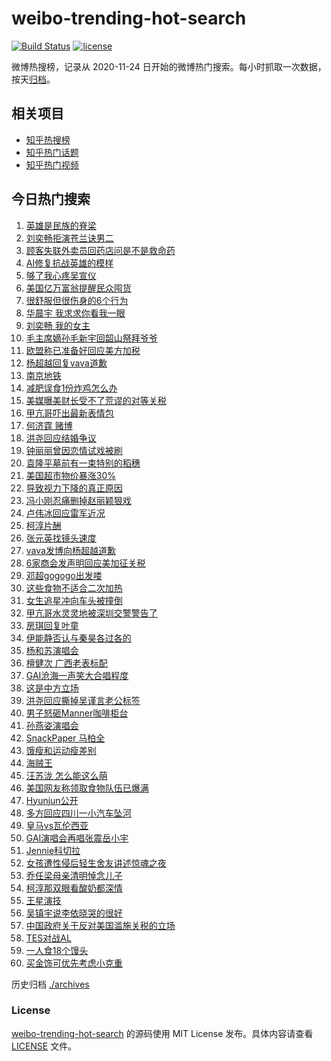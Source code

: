 # weibo-trending-hot-search

[![Build Status](https://github.com/justjavac/weibo-trending-hot-search/workflows/ci/badge.svg?branch=master)](https://github.com/justjavac/weibo-trending-hot-search/actions)
[![license](https://img.shields.io/github/license/justjavac/weibo-trending-hot-search)](https://github.com/justjavac/weibo-trending-hot-search/blob/master/LICENSE)

微博热搜榜，记录从 2020-11-24 日开始的微博热门搜索。每小时抓取一次数据，按天[归档](./archives)。

## 相关项目

- [知乎热搜榜](https://github.com/justjavac/zhihu-trending-top-search)
- [知乎热门话题](https://github.com/justjavac/zhihu-trending-hot-questions)
- [知乎热门视频](https://github.com/justjavac/zhihu-trending-hot-video)

## 今日热门搜索

<!-- BEGIN -->
<!-- 最后更新时间 Sun Apr 06 2025 01:06:43 GMT+0800 (China Standard Time) -->

1. [英雄是民族的脊梁](https://s.weibo.com//weibo?q=%23%E8%8B%B1%E9%9B%84%E6%98%AF%E6%B0%91%E6%97%8F%E7%9A%84%E8%84%8A%E6%A2%81%23&Refer=new_time)
1. [刘奕畅拒演苍兰诀男二](https://s.weibo.com//weibo?q=%E5%88%98%E5%A5%95%E7%95%85%E6%8B%92%E6%BC%94%E8%8B%8D%E5%85%B0%E8%AF%80%E7%94%B7%E4%BA%8C&t=31&band_rank=1&Refer=top)
1. [顾客失联外卖员回药店问是不是救命药](https://s.weibo.com//weibo?q=%23%E9%A1%BE%E5%AE%A2%E5%A4%B1%E8%81%94%E5%A4%96%E5%8D%96%E5%91%98%E5%9B%9E%E8%8D%AF%E5%BA%97%E9%97%AE%E6%98%AF%E4%B8%8D%E6%98%AF%E6%95%91%E5%91%BD%E8%8D%AF%23&t=31&band_rank=5&Refer=top)
1. [AI修复抗战英雄的模样](https://s.weibo.com//weibo?q=%23AI%E4%BF%AE%E5%A4%8D%E6%8A%97%E6%88%98%E8%8B%B1%E9%9B%84%E7%9A%84%E6%A8%A1%E6%A0%B7%23&t=31&band_rank=3&Refer=top)
1. [够了我心疼吴宣仪](https://s.weibo.com//weibo?q=%23%E5%A4%9F%E4%BA%86%E6%88%91%E5%BF%83%E7%96%BC%E5%90%B4%E5%AE%A3%E4%BB%AA%23&t=31&band_rank=7&Refer=top)
1. [美国亿万富翁提醒民众囤货](https://s.weibo.com//weibo?q=%23%E7%BE%8E%E5%9B%BD%E4%BA%BF%E4%B8%87%E5%AF%8C%E7%BF%81%E6%8F%90%E9%86%92%E6%B0%91%E4%BC%97%E5%9B%A4%E8%B4%A7%23&t=31&band_rank=10&Refer=top)
1. [很舒服但很伤身的6个行为](https://s.weibo.com//weibo?q=%23%E5%BE%88%E8%88%92%E6%9C%8D%E4%BD%86%E5%BE%88%E4%BC%A4%E8%BA%AB%E7%9A%846%E4%B8%AA%E8%A1%8C%E4%B8%BA%23&t=31&band_rank=2&Refer=top)
1. [华晨宇 我求求你看我一眼](https://s.weibo.com//weibo?q=%E5%8D%8E%E6%99%A8%E5%AE%87%20%E6%88%91%E6%B1%82%E6%B1%82%E4%BD%A0%E7%9C%8B%E6%88%91%E4%B8%80%E7%9C%BC&t=31&band_rank=4&Refer=top)
1. [刘奕畅 我的女主](https://s.weibo.com//weibo?q=%E5%88%98%E5%A5%95%E7%95%85%20%E6%88%91%E7%9A%84%E5%A5%B3%E4%B8%BB&t=31&band_rank=12&Refer=top)
1. [毛主席嫡孙毛新宇回韶山祭拜爷爷](https://s.weibo.com//weibo?q=%23%E6%AF%9B%E4%B8%BB%E5%B8%AD%E5%AB%A1%E5%AD%99%E6%AF%9B%E6%96%B0%E5%AE%87%E5%9B%9E%E9%9F%B6%E5%B1%B1%E7%A5%AD%E6%8B%9C%E7%88%B7%E7%88%B7%23&t=31&band_rank=6&Refer=top)
1. [欧盟称已准备好回应美方加税](https://s.weibo.com//weibo?q=%23%E6%AC%A7%E7%9B%9F%E7%A7%B0%E5%B7%B2%E5%87%86%E5%A4%87%E5%A5%BD%E5%9B%9E%E5%BA%94%E7%BE%8E%E6%96%B9%E5%8A%A0%E7%A8%8E%23&t=31&band_rank=10&Refer=top)
1. [杨超越回复vava道歉](https://s.weibo.com//weibo?q=%23%E6%9D%A8%E8%B6%85%E8%B6%8A%E5%9B%9E%E5%A4%8Dvava%E9%81%93%E6%AD%89%23&t=31&band_rank=32&Refer=top)
1. [南京地铁](https://s.weibo.com//weibo?q=%E5%8D%97%E4%BA%AC%E5%9C%B0%E9%93%81&t=31&band_rank=18&Refer=top)
1. [减肥误食1份炸鸡怎么办](https://s.weibo.com//weibo?q=%23%E5%87%8F%E8%82%A5%E8%AF%AF%E9%A3%9F1%E4%BB%BD%E7%82%B8%E9%B8%A1%E6%80%8E%E4%B9%88%E5%8A%9E%23&t=31&band_rank=48&Refer=top)
1. [美媒曝美财长受不了荒谬的对等关税](https://s.weibo.com//weibo?q=%23%E7%BE%8E%E5%AA%92%E6%9B%9D%E7%BE%8E%E8%B4%A2%E9%95%BF%E5%8F%97%E4%B8%8D%E4%BA%86%E8%8D%92%E8%B0%AC%E7%9A%84%E5%AF%B9%E7%AD%89%E5%85%B3%E7%A8%8E%23&t=31&band_rank=25&Refer=top)
1. [甲亢哥吓出最新表情包](https://s.weibo.com//weibo?q=%23%E7%94%B2%E4%BA%A2%E5%93%A5%E5%90%93%E5%87%BA%E6%9C%80%E6%96%B0%E8%A1%A8%E6%83%85%E5%8C%85%23&t=31&band_rank=15&Refer=top)
1. [何济霆 赌博](https://s.weibo.com//weibo?q=%E4%BD%95%E6%B5%8E%E9%9C%86%20%E8%B5%8C%E5%8D%9A&t=31&band_rank=14&Refer=top)
1. [洪尧回应结婚争议](https://s.weibo.com//weibo?q=%23%E6%B4%AA%E5%B0%A7%E5%9B%9E%E5%BA%94%E7%BB%93%E5%A9%9A%E4%BA%89%E8%AE%AE%23&t=31&band_rank=17&Refer=top)
1. [钟丽丽曾因恋情试戏被刷](https://s.weibo.com//weibo?q=%23%E9%92%9F%E4%B8%BD%E4%B8%BD%E6%9B%BE%E5%9B%A0%E6%81%8B%E6%83%85%E8%AF%95%E6%88%8F%E8%A2%AB%E5%88%B7%23&t=31&band_rank=8&Refer=top)
1. [袁隆平墓前有一束特别的稻穗](https://s.weibo.com//weibo?q=%23%E8%A2%81%E9%9A%86%E5%B9%B3%E5%A2%93%E5%89%8D%E6%9C%89%E4%B8%80%E6%9D%9F%E7%89%B9%E5%88%AB%E7%9A%84%E7%A8%BB%E7%A9%97%23&t=31&band_rank=16&Refer=top)
1. [美国超市物价暴涨30%](https://s.weibo.com//weibo?q=%23%E7%BE%8E%E5%9B%BD%E8%B6%85%E5%B8%82%E7%89%A9%E4%BB%B7%E6%9A%B4%E6%B6%A830%25%23&t=31&band_rank=9&Refer=top)
1. [导致视力下降的真正原因](https://s.weibo.com//weibo?q=%E5%AF%BC%E8%87%B4%E8%A7%86%E5%8A%9B%E4%B8%8B%E9%99%8D%E7%9A%84%E7%9C%9F%E6%AD%A3%E5%8E%9F%E5%9B%A0&t=31&band_rank=21&Refer=top)
1. [冯小刚忍痛删掉赵丽颖狠戏](https://s.weibo.com//weibo?q=%23%E5%86%AF%E5%B0%8F%E5%88%9A%E5%BF%8D%E7%97%9B%E5%88%A0%E6%8E%89%E8%B5%B5%E4%B8%BD%E9%A2%96%E7%8B%A0%E6%88%8F%23&t=31&band_rank=22&Refer=top)
1. [卢伟冰回应雷军近况](https://s.weibo.com//weibo?q=%23%E5%8D%A2%E4%BC%9F%E5%86%B0%E5%9B%9E%E5%BA%94%E9%9B%B7%E5%86%9B%E8%BF%91%E5%86%B5%23&t=31&band_rank=13&Refer=top)
1. [柯淳片酬](https://s.weibo.com//weibo?q=%23%E6%9F%AF%E6%B7%B3%E7%89%87%E9%85%AC%23&t=31&band_rank=17&Refer=top)
1. [张元英找镜头速度](https://s.weibo.com//weibo?q=%23%E5%BC%A0%E5%85%83%E8%8B%B1%E6%89%BE%E9%95%9C%E5%A4%B4%E9%80%9F%E5%BA%A6%23&t=31&band_rank=23&Refer=top)
1. [vava发博向杨超越道歉](https://s.weibo.com//weibo?q=%23vava%E5%8F%91%E5%8D%9A%E5%90%91%E6%9D%A8%E8%B6%85%E8%B6%8A%E9%81%93%E6%AD%89%23&t=31&band_rank=27&Refer=top)
1. [6家商会发声明回应美加征关税](https://s.weibo.com//weibo?q=%236%E5%AE%B6%E5%95%86%E4%BC%9A%E5%8F%91%E5%A3%B0%E6%98%8E%E5%9B%9E%E5%BA%94%E7%BE%8E%E5%8A%A0%E5%BE%81%E5%85%B3%E7%A8%8E%23&t=31&band_rank=35&Refer=top)
1. [邓超gogogo出发喽](https://s.weibo.com//weibo?q=%23%E9%82%93%E8%B6%85gogogo%E5%87%BA%E5%8F%91%E5%96%BD%23&t=31&band_rank=30&Refer=top)
1. [这些食物不适合二次加热](https://s.weibo.com//weibo?q=%23%E8%BF%99%E4%BA%9B%E9%A3%9F%E7%89%A9%E4%B8%8D%E9%80%82%E5%90%88%E4%BA%8C%E6%AC%A1%E5%8A%A0%E7%83%AD%23&t=31&band_rank=29&Refer=top)
1. [女生追星冲向车头被撞倒](https://s.weibo.com//weibo?q=%23%E5%A5%B3%E7%94%9F%E8%BF%BD%E6%98%9F%E5%86%B2%E5%90%91%E8%BD%A6%E5%A4%B4%E8%A2%AB%E6%92%9E%E5%80%92%23&t=31&band_rank=24&Refer=top)
1. [甲亢哥水灵灵地被深圳交警警告了](https://s.weibo.com//weibo?q=%23%E7%94%B2%E4%BA%A2%E5%93%A5%E6%B0%B4%E7%81%B5%E7%81%B5%E5%9C%B0%E8%A2%AB%E6%B7%B1%E5%9C%B3%E4%BA%A4%E8%AD%A6%E8%AD%A6%E5%91%8A%E4%BA%86%23&t=31&band_rank=41&Refer=top)
1. [房琪回复叶童](https://s.weibo.com//weibo?q=%23%E6%88%BF%E7%90%AA%E5%9B%9E%E5%A4%8D%E5%8F%B6%E7%AB%A5%23&t=31&band_rank=40&Refer=top)
1. [伊能静否认与秦昊各过各的](https://s.weibo.com//weibo?q=%23%E4%BC%8A%E8%83%BD%E9%9D%99%E5%90%A6%E8%AE%A4%E4%B8%8E%E7%A7%A6%E6%98%8A%E5%90%84%E8%BF%87%E5%90%84%E7%9A%84%23&t=31&band_rank=26&Refer=top)
1. [杨和苏演唱会](https://s.weibo.com//weibo?q=%E6%9D%A8%E5%92%8C%E8%8B%8F%E6%BC%94%E5%94%B1%E4%BC%9A&t=31&band_rank=43&Refer=top)
1. [檀健次 广西老表标配](https://s.weibo.com//weibo?q=%E6%AA%80%E5%81%A5%E6%AC%A1%20%E5%B9%BF%E8%A5%BF%E8%80%81%E8%A1%A8%E6%A0%87%E9%85%8D&t=31&band_rank=34&Refer=top)
1. [GAI沧海一声笑大合唱程度](https://s.weibo.com//weibo?q=GAI%E6%B2%A7%E6%B5%B7%E4%B8%80%E5%A3%B0%E7%AC%91%E5%A4%A7%E5%90%88%E5%94%B1%E7%A8%8B%E5%BA%A6&t=31&band_rank=38&Refer=top)
1. [这是中方立场](https://s.weibo.com//weibo?q=%23%E8%BF%99%E6%98%AF%E4%B8%AD%E6%96%B9%E7%AB%8B%E5%9C%BA%23&t=31&band_rank=37&Refer=top)
1. [洪尧回应撕掉吴谨言老公标签](https://s.weibo.com//weibo?q=%23%E6%B4%AA%E5%B0%A7%E5%9B%9E%E5%BA%94%E6%92%95%E6%8E%89%E5%90%B4%E8%B0%A8%E8%A8%80%E8%80%81%E5%85%AC%E6%A0%87%E7%AD%BE%23&t=31&band_rank=31&Refer=top)
1. [男子怒砸Manner咖啡柜台](https://s.weibo.com//weibo?q=%23%E7%94%B7%E5%AD%90%E6%80%92%E7%A0%B8Manner%E5%92%96%E5%95%A1%E6%9F%9C%E5%8F%B0%23&t=31&band_rank=45&Refer=top)
1. [孙燕姿演唱会](https://s.weibo.com//weibo?q=%E5%AD%99%E7%87%95%E5%A7%BF%E6%BC%94%E5%94%B1%E4%BC%9A&t=31&band_rank=49&Refer=top)
1. [SnackPaper 马柏全](https://s.weibo.com//weibo?q=SnackPaper%20%E9%A9%AC%E6%9F%8F%E5%85%A8&t=31&band_rank=41&Refer=top)
1. [饿瘦和运动瘦差别](https://s.weibo.com//weibo?q=%E9%A5%BF%E7%98%A6%E5%92%8C%E8%BF%90%E5%8A%A8%E7%98%A6%E5%B7%AE%E5%88%AB&t=31&band_rank=36&Refer=top)
1. [海贼王](https://s.weibo.com//weibo?q=%E6%B5%B7%E8%B4%BC%E7%8E%8B&t=31&band_rank=44&Refer=top)
1. [汪苏泷 怎么能这么萌](https://s.weibo.com//weibo?q=%E6%B1%AA%E8%8B%8F%E6%B3%B7%20%E6%80%8E%E4%B9%88%E8%83%BD%E8%BF%99%E4%B9%88%E8%90%8C&t=31&band_rank=29&Refer=top)
1. [美国网友称领取食物队伍已爆满](https://s.weibo.com//weibo?q=%23%E7%BE%8E%E5%9B%BD%E7%BD%91%E5%8F%8B%E7%A7%B0%E9%A2%86%E5%8F%96%E9%A3%9F%E7%89%A9%E9%98%9F%E4%BC%8D%E5%B7%B2%E7%88%86%E6%BB%A1%23&t=31&band_rank=39&Refer=top)
1. [Hyunjun公开](https://s.weibo.com//weibo?q=%23Hyunjun%E5%85%AC%E5%BC%80%23&t=31&band_rank=46&Refer=top)
1. [多方回应四川一小汽车坠河](https://s.weibo.com//weibo?q=%23%E5%A4%9A%E6%96%B9%E5%9B%9E%E5%BA%94%E5%9B%9B%E5%B7%9D%E4%B8%80%E5%B0%8F%E6%B1%BD%E8%BD%A6%E5%9D%A0%E6%B2%B3%23&t=31&band_rank=15&Refer=top)
1. [皇马vs瓦伦西亚](https://s.weibo.com//weibo?q=%23%E7%9A%87%E9%A9%ACvs%E7%93%A6%E4%BC%A6%E8%A5%BF%E4%BA%9A%23&t=31&band_rank=48&Refer=top)
1. [GAI演唱会再唱张震岳小宇](https://s.weibo.com//weibo?q=%23GAI%E6%BC%94%E5%94%B1%E4%BC%9A%E5%86%8D%E5%94%B1%E5%BC%A0%E9%9C%87%E5%B2%B3%E5%B0%8F%E5%AE%87%23&t=31&band_rank=49&Refer=top)
1. [Jennie科切拉](https://s.weibo.com//weibo?q=%23Jennie%E7%A7%91%E5%88%87%E6%8B%89%23&t=31&band_rank=50&Refer=top)
1. [女孩遭性侵后轻生舍友讲述惊魂之夜](https://s.weibo.com//weibo?q=%23%E5%A5%B3%E5%AD%A9%E9%81%AD%E6%80%A7%E4%BE%B5%E5%90%8E%E8%BD%BB%E7%94%9F%E8%88%8D%E5%8F%8B%E8%AE%B2%E8%BF%B0%E6%83%8A%E9%AD%82%E4%B9%8B%E5%A4%9C%23&t=31&band_rank=11&Refer=top)
1. [乔任梁母亲清明悼念儿子](https://s.weibo.com//weibo?q=%23%E4%B9%94%E4%BB%BB%E6%A2%81%E6%AF%8D%E4%BA%B2%E6%B8%85%E6%98%8E%E6%82%BC%E5%BF%B5%E5%84%BF%E5%AD%90%23&t=31&band_rank=19&Refer=top)
1. [柯淳那双眼看酸奶都深情](https://s.weibo.com//weibo?q=%23%E6%9F%AF%E6%B7%B3%E9%82%A3%E5%8F%8C%E7%9C%BC%E7%9C%8B%E9%85%B8%E5%A5%B6%E9%83%BD%E6%B7%B1%E6%83%85%23&t=31&band_rank=20&Refer=top)
1. [王星演技](https://s.weibo.com//weibo?q=%E7%8E%8B%E6%98%9F%E6%BC%94%E6%8A%80&t=31&band_rank=28&Refer=top)
1. [吴镇宇说李依晓哭的很好](https://s.weibo.com//weibo?q=%E5%90%B4%E9%95%87%E5%AE%87%E8%AF%B4%E6%9D%8E%E4%BE%9D%E6%99%93%E5%93%AD%E7%9A%84%E5%BE%88%E5%A5%BD&t=31&band_rank=33&Refer=top)
1. [中国政府关于反对美国滥施关税的立场](https://s.weibo.com//weibo?q=%23%E4%B8%AD%E5%9B%BD%E6%94%BF%E5%BA%9C%E5%85%B3%E4%BA%8E%E5%8F%8D%E5%AF%B9%E7%BE%8E%E5%9B%BD%E6%BB%A5%E6%96%BD%E5%85%B3%E7%A8%8E%E7%9A%84%E7%AB%8B%E5%9C%BA%23&t=31&band_rank=42&Refer=top)
1. [TES对战AL](https://s.weibo.com//weibo?q=%23TES%E5%AF%B9%E6%88%98AL%23&t=31&band_rank=46&Refer=top)
1. [一人食18个馒头](https://s.weibo.com//weibo?q=%E4%B8%80%E4%BA%BA%E9%A3%9F18%E4%B8%AA%E9%A6%92%E5%A4%B4&t=31&band_rank=47&Refer=top)
1. [买金饰可优先考虑小克重](https://s.weibo.com//weibo?q=%23%E4%B9%B0%E9%87%91%E9%A5%B0%E5%8F%AF%E4%BC%98%E5%85%88%E8%80%83%E8%99%91%E5%B0%8F%E5%85%8B%E9%87%8D%23&t=31&band_rank=50&Refer=top)

<!-- END -->

历史归档 [./archives](./archives)

### License

[weibo-trending-hot-search](https://github.com/justjavac/weibo-trending-hot-search) 的源码使用 MIT License
发布。具体内容请查看 [LICENSE](./LICENSE) 文件。
